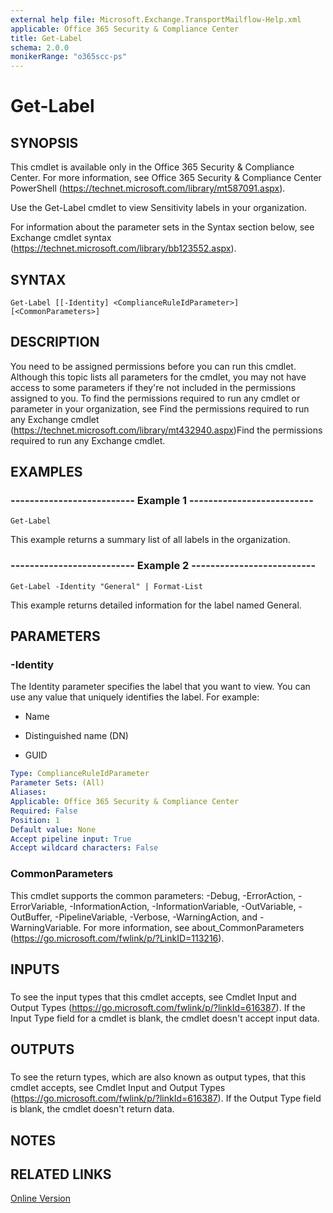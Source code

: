 ```yaml
---
external help file: Microsoft.Exchange.TransportMailflow-Help.xml
applicable: Office 365 Security & Compliance Center
title: Get-Label
schema: 2.0.0
monikerRange: "o365scc-ps"
---
```


# Get-Label

## SYNOPSIS
This cmdlet is available only in the Office 365 Security & Compliance Center. For more information, see Office 365 Security & Compliance Center PowerShell (https://technet.microsoft.com/library/mt587091.aspx).

Use the Get-Label cmdlet to view Sensitivity labels in your organization.

For information about the parameter sets in the Syntax section below, see Exchange cmdlet syntax (https://technet.microsoft.com/library/bb123552.aspx).

## SYNTAX

```
Get-Label [[-Identity] <ComplianceRuleIdParameter>] [<CommonParameters>]
```

## DESCRIPTION
You need to be assigned permissions before you can run this cmdlet. Although this topic lists all parameters for the cmdlet, you may not have access to some parameters if they're not included in the permissions assigned to you. To find the permissions required to run any cmdlet or parameter in your organization, see Find the permissions required to run any Exchange cmdlet (https://technet.microsoft.com/library/mt432940.aspx)Find the permissions required to run any Exchange cmdlet.

## EXAMPLES

### -------------------------- Example 1 --------------------------
```
Get-Label
```

This example returns a summary list of all labels in the organization.

### -------------------------- Example 2 --------------------------
```
Get-Label -Identity "General" | Format-List
```

This example returns detailed information for the label named General.

## PARAMETERS

### -Identity
The Identity parameter specifies the label that you want to view. You can use any value that uniquely identifies the label. For example:

- Name

- Distinguished name (DN)

- GUID

```yaml
Type: ComplianceRuleIdParameter
Parameter Sets: (All)
Aliases: 
Applicable: Office 365 Security & Compliance Center
Required: False
Position: 1
Default value: None
Accept pipeline input: True
Accept wildcard characters: False
```

### CommonParameters
This cmdlet supports the common parameters: -Debug, -ErrorAction, -ErrorVariable, -InformationAction, -InformationVariable, -OutVariable, -OutBuffer, -PipelineVariable, -Verbose, -WarningAction, and -WarningVariable. For more information, see about_CommonParameters (https://go.microsoft.com/fwlink/p/?LinkID=113216).

## INPUTS

###  
To see the input types that this cmdlet accepts, see Cmdlet Input and Output Types (https://go.microsoft.com/fwlink/p/?linkId=616387). If the Input Type field for a cmdlet is blank, the cmdlet doesn't accept input data.

## OUTPUTS

###  
To see the return types, which are also known as output types, that this cmdlet accepts, see Cmdlet Input and Output Types (https://go.microsoft.com/fwlink/p/?linkId=616387). If the Output Type field is blank, the cmdlet doesn't return data.

## NOTES

## RELATED LINKS

[Online Version](https://docs.microsoft.com/powershell/module/exchange/policy-and-compliance/get-label)
